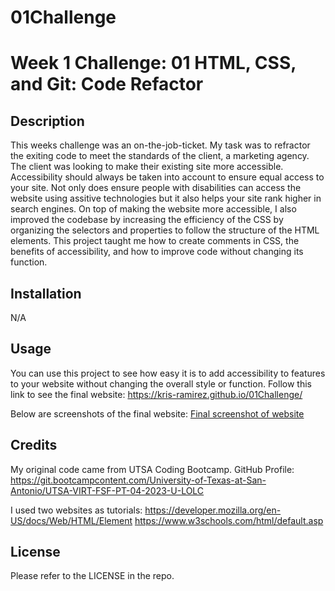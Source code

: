 # 01Challenge
# Week 1 Challenge: 01 HTML, CSS, and Git: Code Refactor

## Description

This weeks challenge was an on-the-job-ticket. My task was to refractor the exiting code to meet the standards of the client, a marketing agency. 
The client was looking to make their existing site more accessible. Accessibility should always be taken into account to ensure equal access to your site.
Not only does ensure people with disabilities can access the website using assitive technologies but it also helps your site rank higher in search engines. 
On top of making the website more accessible, I also improved the codebase by increasing the efficiency of the CSS by organizing the selectors and properties to follow the structure of the HTML elements. 
This project taught me how to create comments in CSS, the benefits of accessibility, and how to improve code without changing its function. 

## Installation

N/A

## Usage

You can use this project to see how easy it is to add accessibility to features to your website without changing the overall style or function. 
Follow this link to see the final website: https://kris-ramirez.github.io/01Challenge/ 

Below are screenshots of the final website:
[Final screenshot of website](assets/images/Final-screen-capture.png)
  
## Credits

My original code came from UTSA Coding Bootcamp. 
GitHub Profile: https://git.bootcampcontent.com/University-of-Texas-at-San-Antonio/UTSA-VIRT-FSF-PT-04-2023-U-LOLC

I used two websites as tutorials:
https://developer.mozilla.org/en-US/docs/Web/HTML/Element
https://www.w3schools.com/html/default.asp

## License

Please refer to the LICENSE in the repo.
